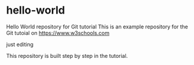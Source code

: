 # hello-world
Hello World repository for Git tutorial
This is an example repository for the Git tutoial on https://www.w3schools.com

just editing


This repository is built step by step in the tutorial.
